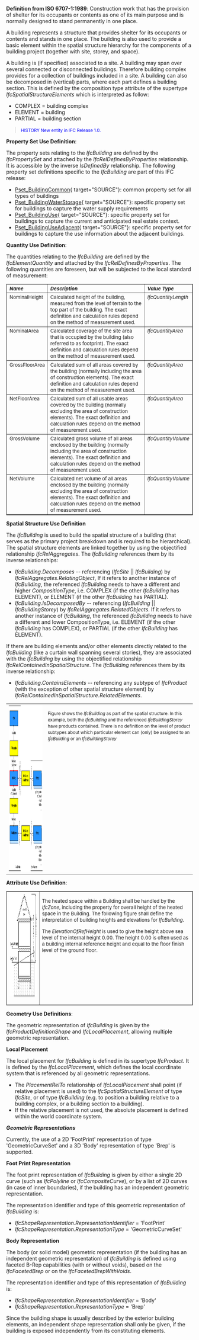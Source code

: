 ﻿**Definition from ISO 6707-1:1989**: Construction work that has the provision of shelter for its occupants or contents as one of its main purpose and is normally designed to stand permanently in one place.

A building represents a structure that provides shelter for its occupants or contents and stands in one place. The building is also used to provide a basic element within the spatial structure hierarchy for the components of a building project (together with site, storey, and space).

A building is (if specified) associated to a site. A building may span over several connected or disconnected buildings. Therefore building complex provides for a collection of buildings included in a site. A building can also be decomposed in (vertical) parts, where each part defines a building section. This is defined by the composition type attribute of the supertype _IfcSpatialStructureElements_ which is interpreted as follow:

* COMPLEX = building complex 
* ELEMENT = building 
* PARTIAL = building section 

> <font color="#0000FF"><small>HISTORY New entity in
        IFC Release 1.0.</small></font>
> 


****Property Set Use Definition****:

The property sets relating to the _IfcBuilding_ are defined by the _IfcPropertySet_ and attached by the _IfcRelDefinesByProperties_ relationship. It is accessible by the inverse _IsDefinedBy_ relationship. The following property set definitions specific to the _IfcBuilding_ are part of this IFC release:

*  [Pset_BuildingCommon](../../psd/IfcProductExtension/Pset_BuildingCommon.xml){ target="SOURCE"}: common property set for all types of buildings 
*  [Pset_BuildingWaterStorage](../../psd/IfcProductExtension/Pset_BuildingWaterStorage.xml){ target="SOURCE"}: specific property set for buildings to capture the water supply requirements 
*  [Pset_BuildingUse](../../psd/IfcProductExtension/Pset_BuildingUse.xml){ target="SOURCE"}: specific property set for buildings to capture the current and anticipated real estate context. 
*  [Pset_BuildingUseAdjacent](../../psd/IfcProductExtension/Pset_BuildingUseAdjacent.xml){ target="SOURCE"}: specific property set for buildings to capture the use information about the adjacent buildings. 

****Quantity Use Definition****:

The quantities relating to the _IfcBuilding_ are defined by the _IfcElementQuantity_ and attached by the _IfcRelDefinesByProperties_. The following quantities are foreseen, but will be subjected to the local standard of measurement:

<table border="1" cellpadding="2" cellspacing="2">
      <tbody>
        <tr valign="top">
          <td align="left" valign="top">
            <font size="-1"><i><b>Name</b></i></font>
          </td>
          <td align="left" valign="top" width="60%">
            <font size="-1"><i><b>Description</b></i></font>
          </td>
          <td align="left" valign="top">
            <font size="-1"><i><b>Value Type</b></i></font>
          </td>
        </tr>
        <tr valign="top">
          <td align="left" valign="top">
            <font size="-1">NominalHeight</font>
          </td>
          <td align="left" valign="top" width="60%">
            <font size="-1">Calculated height of the
            building, measured from the level of terrain to the
            top part of the building. The exact
            definition and calculation rules depend on the method
            of measurement used.</font>
          </td>
          <td align="left" valign="top">
            <font size="-1"><i>IfcQuantityLength</i></font>
          </td>
        </tr>
        <tr valign="top">
          <td align="left" valign="top">
            <font size="-1">NominalArea</font>
          </td>
          <td align="left" valign="top" width="60%">
            <font size="-1">Calculated coverage of the 
            site area that is occupied by the building (also
            referred to as footprint). The exact definition 
            and calculation rules depend on the method
            of measurement used.</font>
          </td>
          <td align="left" valign="top">
            <font size="-1"><i>IfcQuantityArea</i></font>
          </td>
        </tr>
        <tr valign="top">
          <td align="left" valign="top">
            <font size="-1">GrossFloorArea</font>
          </td>
          <td align="left" valign="top" width="60%">
            <font size="-1">Calculated sum of all areas covered
            by the building</font> <font size="-1">(normally
            including the area of construction
            elements)</font><font size="-1">. The exact
            definition and calculation rules depend on the method
            of measurement used.</font>
          </td>
          <td align="left" valign="top">
            <font size="-1"><i>IfcQuantityArea</i></font>
          </td>
        </tr>
        <tr valign="top">
          <td align="left" valign="top">
            <font size="-1">NetFloorArea</font>
          </td>
          <td align="left" valign="top" width="60%">
            <font size="-1">Calculated sum of all usable areas
            covered by the building (normally excluding the area
            of construction elements). The exact definition and
            calculation rules depend on the method of measurement
            used.</font>
          </td>
          <td align="left" valign="top">
            <font size="-1"><i>IfcQuantityArea</i> </font>
          </td>
        </tr>
        <tr valign="top">
          <td align="left" valign="top">
            <font size="-1">GrossVolume</font>
          </td>
          <td align="left" valign="top" width="60%">
            <font size="-1">Calculated gross volume of all areas
            enclosed by the building</font> <font size="-1">(normally including the area of construction
            elements)</font><font size="-1">. The exact
            definition and calculation rules depend on the method
            of measurement used.</font>
          </td>
          <td align="left" valign="top">
            <font size="-1"><i>IfcQuantityVolume</i></font>
          </td>
        </tr>
        <tr valign="top">
          <td align="left" valign="top">
            <font size="-1">NetVolume</font>
          </td>
          <td align="left" valign="top" width="60%">
            <font size="-1">Calculated net volume of all areas
            enclosed by the building</font> <font size="-1">(normally excluding the area of construction
            elements)</font><font size="-1">. The exact
            definition and calculation rules depend on the method
            of measurement used.</font>
          </td>
          <td align="left" valign="top">
            <font size="-1"><i>IfcQuantityVolume</i></font>
          </td>
        </tr>
      </tbody>
    </table>

****Spatial Structure Use Definition****

The _IfcBuilding_ is used to build the spatial structure of a building (that serves as the primary project breakdown and is required to be hierarchical). The spatial structure elements are linked together by using the objectified relationship _IfcRelAggregates_. The _IfcBuilding_ references them by its inverse relationships:

*  _IfcBuilding.Decomposes_ -- referencing (_IfcSite_ || _IfcBuilding_) by _IfcRelAggregates.RelatingObject_, If it refers to another instance of _IfcBuilding_, the referenced _IfcBuilding_ needs to have a different and higher _CompositionType_, i.e. COMPLEX (if the other _IfcBuilding_ has ELEMENT), or ELEMENT (if the other _IfcBuilding_ has PARTIAL). 
*  _IfcBuilding.IsDecomposedBy_ -- referencing (_IfcBuilding_ || _IfcBuildingStorey_) by _IfcRelAggregates.RelatedObjects_. If it refers to another instance of _IfcBuilding_, the referenced _IfcBuilding_ needs to have a different and lower CompositionType, i.e. ELEMENT (if the other _IfcBuilding_ has COMPLEX), or PARTIAL (if the other _IfcBuilding_ has ELEMENT). 

If there are building elements and/or other elements
    directly related to the _IfcBuilding_ (like a curtain
    wall spanning several stories), they are associated with the
    _IfcBuilding_ by using the objectified relationship
    _IfcRelContainedInSpatialStructure_. The
    _IfcBuilding_ references them by its inverse
    relationship:  
*  _IfcBuilding.ContainsElements_ -- referencing any subtype of _IfcProduct_ (with the exception of other spatial structure element) by _IfcRelContainedInSpatialStructure.RelatedElements_. 

<table summary="Spatial structure">
      <tr>
        <td valign="top">
          <img src="figures/ifcbuilding-spatialstructure.png" alt="IfcBuilding as part of a spatial structure" width="501" height="451" border="0">
        </td>
        <td valign="top">
          <p>
            <small>Figure shows the <i>IfcBuilding</i> as
            part of the spatial structure. In this example, both
						the <i>IfcBuilding</i> and the referenced 
						<i>IfcBuildingStorey</i> have products contained.
						There is no definition on the level of product subtypes
						about which particular element can (only) be assigned
						to an <i>IfcBuilding</i> or an <i>IfcBuildingStorey</i></small>
          </p>
        </td>
      </tr>
    </table>

****Attribute Use Definition****:

<table border="1" cellpadding="2" cellspacing="2">
      <tbody>
        <tr valign="top">
          <td align="left" valign="top">
            <img src="figures/ifcbuilding-fig1.gif" alt="building heights" border="0" height="280" width="350"> 
          </td>
          <td align="left" valign="top">
            <p>
              <font size="-1">The heated space within a Building
              shall be handled by the <i>IfcZone</i>, including
              the property for overall height of the heated space
              in the Building. The following figure shall define
              the interpretation of building heights and
              elevations for <i>IfcBuilding</i>.</font>
            </p>
            <p>
              <font size="-1">The <i>ElevationOfRefHeight</i> is
              used to give the height above sea level of the
              internal height 0.00. The height 0.00 is often used
              as a building internal reference height and equal
              to the floor finish level of the ground
              floor.</font>
            </p>
          </td>
        </tr>
      </tbody>
    </table>

****Geometry Use Definitions****:

The geometric representation of _IfcBuilding_ is given by the _IfcProductDefinitionShape_ and _IfcLocalPlacement_, allowing multiple geometric representation.

**Local Placement**

The local placement for _IfcBuilding_ is defined in its supertype _IfcProduct_. It is defined by the _IfcLocalPlacement_, which defines the local coordinate system that is referenced by all geometric representations.

* The _PlacementRelTo_ relationship of _IfcLocalPlacement_ shall point (if relative placement is used) to the _IfcSpatialStructureElement_ of type _IfcSite_, or of type _IfcBuilding_ (e.g. to position a building relative to a building complex, or a building section to a building). 
* If the relative placement is not used, the absolute placement is defined within the world coordinate system. 

**_Geometric Representations_**

Currently, the use of a 2D 'FootPrint' representation of type 'GeometricCurveSet' and a 3D 'Body' representation of type 'Brep' is supported.

**Foot Print Representation**

The foot print representation of _IfcBuilding_ is given by either a single 2D curve (such as _IfcPolyline_ or _IfcCompositeCurve_), or by a list of 2D curves (in case of inner boundaries), if the building has an independent geometric representation.

The representation identifier and type of this geometric representation of _IfcBuilding_ is:

*  _IfcShapeRepresentation.RepresentationIdentifier_ = 'FootPrint' 
*  _IfcShapeRepresentation.RepresentationType_ = 'GeometricCurveSet' 

**Body Representation**

The body (or solid model) geometric representation (if the building has an independent geometric representation) of _IfcBuilding_ is defined using faceted B-Rep capabilities (with or without voids), based on the _IfcFacetedBrep_ or on the _IfcFacetedBrepWithVoids_.

The representation identifier and type of this representation of _IfcBuilding_ is:

*  _IfcShapeRepresentation.RepresentationIdentifier_ = 'Body' 
*  _IfcShapeRepresentation.RepresentationType_ = 'Brep' 

Since the building shape is usually described by the exterior building elements, an independent shape representation shall only be given, if the building is exposed independently from its constituting elements.
